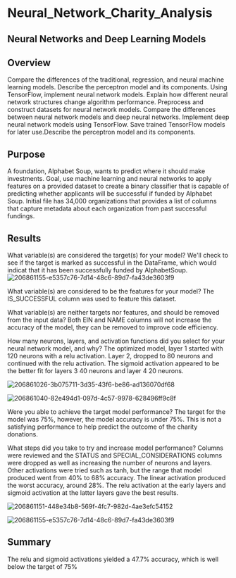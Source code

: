 # Neural_Network_Charity_Analysis

## Neural Networks and Deep Learning Models

## Overview

Compare the differences of the traditional, regression, and neural machine learning models.
Describe the perceptron model and its components.
Using TensorFlow, implement neural network models.
Explain how different neural network structures change algorithm performance.
Preprocess and construct datasets for neural network models.
Compare the differences between neural network models and deep neural networks.
Implement deep neural network models using TensorFlow.
Save trained TensorFlow models for later use.Describe the perceptron model and its components.

## Purpose

A foundation, Alphabet Soup, wants to predict where it should make investments. Goal, use machine learning and neural networks to apply features on a provided dataset to create a binary classifier that is capable of predicting whether applicants will be successful if funded by Alphabet Soup. Initial file has 34,000 organizations that provides a list of columns that capture metadata about each organization from past successful fundings.

## Results

What variable(s) are considered the target(s) for your model? We'll check to see if the target is marked as successful in the DataFrame, which would indicat that it has been successfully funded by AlphabetSoup.![206861155-e5357c76-7d14-48c6-89d7-fa43de3603f9](https://user-images.githubusercontent.com/109055148/213894514-0f0e5791-099b-42e6-a6fb-86109f6f451c.png)


What variable(s) are considered to be the features for your model? The IS_SUCCESSFUL column was used to feature this dataset.

What variable(s) are neither targets nor features, and should be removed from the input data? Both EIN and NAME columns will not increase the accuracy of the model, they can be removed to improve code efficiency.

How many neurons, layers, and activation functions did you select for your neural network model, and why? The optimized model, layer 1 started with 120 neurons with a relu activation. Layer 2, dropped to 80 neurons and continued with the relu activation. The sigmoid activation appeared to be the better fit for layers 3 40 neurons and layer 4 20 neurons.

![206861026-3b075711-3d35-43f6-be86-ad136070df68](https://user-images.githubusercontent.com/109055148/213894481-5a08b438-bea9-4f10-8434-b146c122bcee.png)


![206861040-82e494d1-097d-4c57-9978-628496ff9c8f](https://user-images.githubusercontent.com/109055148/213894488-8017a0b9-f5fd-4385-ae4e-0cd608b0830b.png)

Were you able to achieve the target model performance? The target for the model was 75%, however, the model accuracy is under 75%. This is not a satisfying performance to help predict the outcome of the charity donations.

What steps did you take to try and increase model performance? Columns were reviewed and the STATUS and SPECIAL_CONSIDERATIONS columns were dropped as well as increasing the number of neurons and layers. Other activations were tried such as tanh, but the range that model produced went from 40% to 68% accuracy. The linear activation produced the worst accuracy, around 28%. The relu activation at the early layers and sigmoid activation at the latter layers gave the best results.


![206861151-448e34b8-569f-4fc7-982d-4ae3efc54152](https://user-images.githubusercontent.com/109055148/213894494-2e0467b4-3361-49f7-8844-37ec6b853ca2.png)

![206861155-e5357c76-7d14-48c6-89d7-fa43de3603f9](https://user-images.githubusercontent.com/109055148/213894522-f0aa7fea-ea92-46b3-8d17-4d54b7bbd9d8.png)

## Summary

The relu and sigmoid activations yielded a 47.7% accuracy, which is well below the target of 75%

